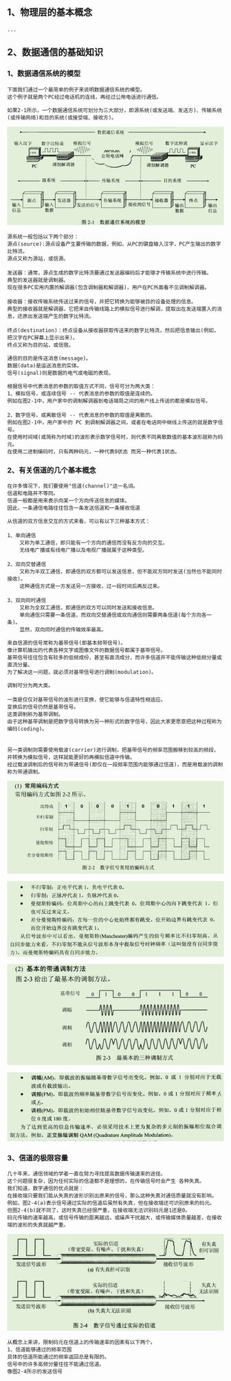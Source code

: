 ## 1、物理层的基本概念

```
...
```

## 2、数据通信的基础知识

### 1、数据通信系统的模型

```
下面我们通过一个最简单的例子来说明数据通信系统的模型。
这个例子就是两个PC经过电话机的连线，再经过公用电话进行通信。
```

```
如果2-1所示，一个数据通信系统可划分为三大部分，即源系统(或发送端、发送方)、传输系统(或传输网络)和目的系统(或接受端、接收方)。
```

![](images01-01/01-01.jpg)

```
源系统一般包括以下两个部分：
源点(source):源点设备产生要传输的数据，例如，从PC的键盘输入汉字，PC产生输出的数字比特流。
源点又称为源站，或信源。

发送器：通常，源点生成的数字比特流要通过发送器编码后才能够才传输系统中进行传输。
典型的发送器就是调制器。
现在很多PC实用内置的解调器(包含调制器和解调器)，用户在PC外面看不见调制解调器。

接收器：接收传输系统传送过来的信号，并把它转换为能够被目的设备处理的信息。
典型的接收器就是解调器，它把来自传输线路上的模拟信号进行解调，提取出在发送端置入的消息，还原出发送端产生的数字比特流。

终点(destination)：终点设备从接收器获取传送来的数字比特流，然后把信息输出(例如，把汉字在PC屏幕上显示出来)。
终点又称为目的站，或信宿。
```

```
通信的目的是传送消息(message)。
数据(data)是运送消息的实体。
信号(signal)则是数据的电气或电磁的表现。
```

```
根据信号中代表消息的参数的取值方式不同，信号可分为两大类：
1、模拟信号，或连续信号 -- 代表消息的参数的取值是连续的。
例如在图2-1中，用户家中的调制解调器到电话端局之间的用户线上传送的都是模拟信号。

2、数字信号，或离散信号 -- 代表消息的参数的取值是离散的。
例如在图2-1中，用户家中的 PC 到调制解调器之间，或者在电话网中继线上传送的就是数字信号。
在使用时间域(或简称为时域)的波形表示数学信号时，则代表不同离散数值的基本波形就称为码元。
在使用二进制编码时，只有两种码元，一种代表0状态 而另一种代表1状态。
```

### 2、有关信道的几个基本概念

```
在许多情况下，我们要使用"信道(channel)"这一名词。
信道和电路并不等同。
信道一般都是用来表示向某一个方向传送信息的媒体。
因此，一条通信电路往往包含一条发送信道和一条接收信道
```

```
从信道的双方信息交互的方式来看，可以有以下三种基本方式：

1、单向通信
	又称为单工通信，即只能有一个方向的通信而没有反方向的交互。
	无线电广播或有线电广播以及电视广播就属于这种类型。
	
2、双向交替通信
	又称为半双工通信，即通信的双方都可以发送信息，但不能双方同时发送(当然也不能同时接收)。
	这种通信方式是一方发送另一方接收，过一段时间后再反过来。
	
3、双向同时通信
	又称为全双工通信，即通信的双方可以同时发送和接收信息。
	单向通信只需要一条信道，而双向交替通信或双向通信则需要两条信道(每个方向各一条)。
	显然，双向同时通信的传输效率最高。
```

```
来自信源的信号常称为基带信号(即基本频带信号)。
像计算机输出的代表各种文字或图像文件的数据信号都属于基带信号。
基带信号往往包含有较多的低频成份，甚至有直流成分，而许多信道并不能传输这种低频分量或直流分量。
为了解决这一问题，就必须对基带信号进行调制(modulation)。
```

```
调制可分为两大类。

一类是仅仅对基带信号的波形进行变换，使它能够与信道特性相适应。
变换后的信号仍然是基带信号。
这类调制称为基带调制。
由于这种基带调制是把数字信号转换为另一种形式的数字信号，因此大家更愿意把这种过程称为编码(coding)。


另一类调制则需要使用载波(carrier)进行调制，把基带信号的频率范围搬移到较高的频段，并转换为模拟信号，这样就能更好的再模拟信道中传输。
经过载波调制后的信号称为带通信号(即仅在一段频率范围内能够通过信道)，而是用载波的调制称为带通调制。
```

![](images01-01/01-02.jpg)

![](images01-01/01-03.jpg)



![](images01-01/01-04.jpg)

![](images01-01/01-05.jpg)



### 3、信道的极限容量

```
几十年来，通信领域的学者一直在努力寻找提高数据传输速率的途径。
这个问题很复杂，因为任何实际的信道都不是理想的，在传输信号时会产生 各种失真。
我们知道，数字通信的优点就是：
在接收端只要我们能从失真的波形识别出原来的信号，那么这种失真对通信质量就没有影响。
例如，图2-4(a)表示信号通过实际的信道后虽然有失真，但在接收端还可识别原来的码元。
但图2-4(b)就不同了，这时失真已经很严重，在接收端无法识别码元是1还是0。
码元传输的速率越高，或信号传输的距离越远，或噪声干扰越大，或传输媒体质量越差，在接收端的波形的失真就越严重。
```

![](images01-01/01-06.jpg)

```
从概念上来讲，限制码元在信道上的传输速率的因素有以下两个。
1、信道能够通过的频率范围
具体的信道所能通过的频率返回总是有限的。
信号中的许多高频分量往往不能通过信道。
像图2-4所示的发送信号
```









